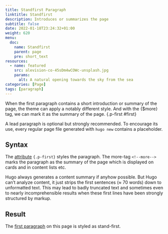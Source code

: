 ```yaml
---
title: Standfirst Paragraph
linktitle: Standfirst
description: Introduces or summarizes the page
subtitle: false
date: 2022-01-18T23:24:32+01:00 
weight: 620
menu:
  doc:
    name: Standfirst
    parent: page
    pre: short_text
resources:
  - name: featured
    src: alevision-co-45sDm4wCOWc-unsplash.jpg
    params:
      alt: A natural opening towards the sky from the sea
categories: [Page]
tags: [paragraph]
---
```


When the first paragraph contains a short introduction or summary of the page, the theme can apply a notably different style. And with the {$more} tag, we can mark it as the summary of the page.
{.p-first #first} <!--more-->

A lead paragraph is optional but strongly recommended. To encourage its use, every regular page file generated with `hugo new` contains a placeholder.

## Syntax
The [attribute](/doc/attribute) `{.p-first}` styles the paragraph. The more-tag `<!--more-->` marks the paragraph as the summary of the page which is displayed on cards and in content lists etc.

Hugo always generates a content summary if anyhow possible. But Hugo can’t analyze content, it just strips the first sentences (≈ 70 words) down to unformatted text. This may lead to badly truncated text and sometimes even to nearly incomprehensible results when these first lines have been strongly structured by markup.

## Result
The [first paragraph](#first) on this page is styled as stand-first.
